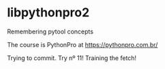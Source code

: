 # libpythonpro2
Remembering pytool concepts

The course is PythonPro at https://pythonpro.com.br/

Trying to commit. Try nº 11! Training the fetch!
